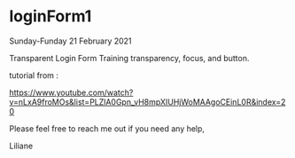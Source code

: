 # loginForm1  

Sunday-Funday 21 February 2021 


Transparent Login Form 
Training transparency, focus, and button. 

tutorial from : 

 https://www.youtube.com/watch?v=nLxA9froMOs&list=PLZlA0Gpn_vH8mpXIUHjWoMAAgoCEinL0R&index=20


Please feel free to reach me out if you need any help,

Liliane
